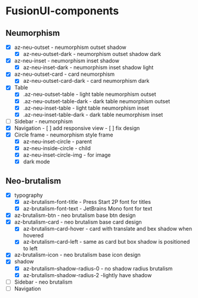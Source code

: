 # FusionUI-components

## Neumorphism
- [x] az-neu-outset - neumorphism outset shadow
    - [x] az-neu-outset-dark - neumorphism outset shadow dark
- [x] az-neu-inset - neumorphism inset shadow
    - [x] az-neu-inset-dark - neumorphism inset shadow light
- [x] az-neu-outset-card - card neumorphism
    - [x] az-neu-outset-card-dark - card neumorphism dark
- [x] Table
    - [x] .az-neu-outset-table - light table neumorphism outset
    - [x] .az-neu-outset-table-dark - dark table neumorphism outset
    - [x] .az-neu-inset-table - light table neumorphism inset
    - [x] .az-neu-inset-table-dark - dark table neumorphism inset
- [ ] Sidebar - neumorphism
- [x] Navigation
        - [ ] add responsive view
        - [ ] fix design
- [x] Circle frame - neumorphism style frame
    - [x] az-neu-inset-circle - parent
    - [x] az-neu-inside-circle - child
    - [x] az-neu-inset-circle-img - for image 
    - [x] dark mode

## Neo-brutalism
- [x] typography
    - [x] az-brutalism-font-title - Press Start 2P font for titles
    - [x] az-brutalism-font-text - JetBrains Mono font for text
- [x] az-brutalism-btn - neo brutalism base btn design
- [x] az-brutalism-card - neo brutalism base card design
    -[x] az-brutalism-card-hover - card with translate and bex shadow when hovered 
    -[x] az-brutalism-card-left - same as card but box shadow is positioned to left
- [x] az-brutalism-icon - neo brutalism base icon design
- [x] shadow
    - [x] az-brutalism-shadow-radius-0 - no shadow radius brutalism
    - [x] az-brutalism-shadow-radius-2 -lightly have shadow
- [ ] Sidebar - neo brutalism
- [ ] Navigation
